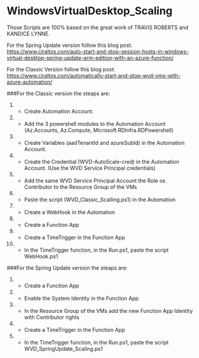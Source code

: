 # WindowsVirtualDesktop_Scaling

Those Scripts are 100% based on the great work of TRAVIS ROBERTS and KANDICE LYNNE.

For the Spring Update version follow this blog post: https://www.ciraltos.com/auto-start-and-stop-session-hosts-in-windows-virtual-desktop-spring-update-arm-edition-with-an-azure-function/

For the Classic Version follow this blog post: https://www.ciraltos.com/automatically-start-and-stop-wvd-vms-with-azure-automation/

###For the Classic version the steaps are: 

1) - Create Automation Account.
2) - Add the 3 powershell modules to the Automation Account (Az.Accounts, Az.Compute, Microsoft.RDInfra.RDPowershell)
2) - Create Variables (aadTenantId and azureSubId) in the Automation Account.
3) - Create the Credential (WVD-AutoScale-cred) in the Automation Account. (Use the WVD Service Principal credentials)
3) - Add the same WVD Service Principal Account the Role os Contributor to the Resource Group of the VMs
4) - Paste the script (WVD_Classic_Scalling.ps1) in the Automation
5) - Create a WebHook in the Automation
6) - Create a Function App 
7) - Create a TimeTrigger in the Function App
8) - In the TimeTrigger function, in the Run.ps1, paste the script WebHook.ps1


###For the Spring Update version the steaps are: 

1) - Create a Function App
2) - Enable the System Identity in the Function App
3) - In the Resource Group of the VMs add the new Function App Identity with Contributor rights
4) - Create a TimeTrigger in the Function App
5) - In the TimeTrigger function, in the Run.ps1, paste the script WVD_SpringUpdate_Scaling.ps1

